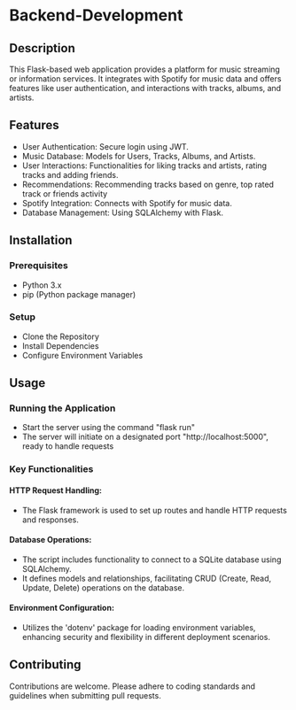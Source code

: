 # Backend-Development
## Description
This Flask-based web application provides a platform for music streaming or information services. It integrates with Spotify for music data and offers features like user authentication, and interactions with tracks, albums, and artists.
## Features
* User Authentication: Secure login using JWT.
* Music Database: Models for Users, Tracks, Albums, and Artists.
* User Interactions: Functionalities for liking tracks and artists, rating tracks and adding friends.
* Recommendations: Recommending tracks based on genre, top rated track or friends activity
* Spotify Integration: Connects with Spotify for music data.
* Database Management: Using SQLAlchemy with Flask.
## Installation
### Prerequisites
* Python 3.x
* pip (Python package manager)
### Setup
* Clone the Repository
* Install Dependencies
* Configure Environment Variables
## Usage
### Running the Application
* Start the server using the command "flask run"
* The server will initiate on a designated port "http://localhost:5000", ready to handle requests
### Key Functionalities
#### HTTP Request Handling:
* The Flask framework is used to set up routes and handle HTTP requests and responses.
#### Database Operations:
* The script includes functionality to connect to a SQLite database using SQLAlchemy.
* It defines models and relationships, facilitating CRUD (Create, Read, Update, Delete) operations on the database.
#### Environment Configuration:
* Utilizes the 'dotenv' package for loading environment variables, enhancing security and flexibility in different deployment scenarios.
## Contributing
Contributions are welcome. Please adhere to coding standards and guidelines when submitting pull requests.

